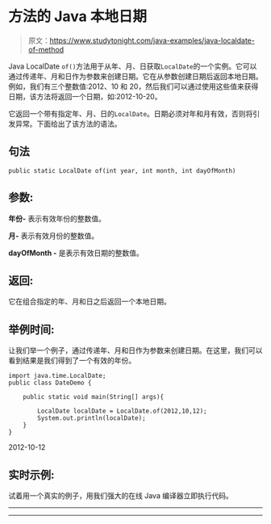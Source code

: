# 方法的 Java 本地日期

> 原文：<https://www.studytonight.com/java-examples/java-localdate-of-method>

Java LocalDate `of()`方法用于从年、月、日获取`LocalDate`的一个实例。它可以通过传递年、月和日作为参数来创建日期。它在从参数创建日期后返回本地日期。例如，我们有三个整数值:2012、10 和 20，然后我们可以通过使用这些值来获得日期，该方法将返回一个日期，如:2012-10-20。

它返回一个带有指定年、月、日的`LocalDate`。日期必须对年和月有效，否则将引发异常。下面给出了该方法的语法。

## 句法

```
public static LocalDate of(int year, int month, int dayOfMonth)
```

## 参数:

**年份-** 表示有效年份的整数值。

**月-** 表示有效月份的整数值。

**dayOfMonth -** 是表示有效日期的整数值。

## 返回:

它在组合指定的年、月和日之后返回一个本地日期。

## 举例时间:

让我们举一个例子，通过传递年、月和日作为参数来创建日期。在这里，我们可以看到结果是我们得到了一个有效的年份。

```
import java.time.LocalDate;
public class DateDemo {

	public static void main(String[] args){  

		LocalDate localDate = LocalDate.of(2012,10,12);
		System.out.println(localDate);		
	}
}
```

2012-10-12

## 实时示例:

试着用一个真实的例子，用我们强大的在线 Java 编译器立即执行代码。

* * *

* * *